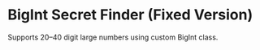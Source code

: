 # BigInt Secret Finder (Fixed Version)

Supports 20–40 digit large numbers using custom BigInt class.
